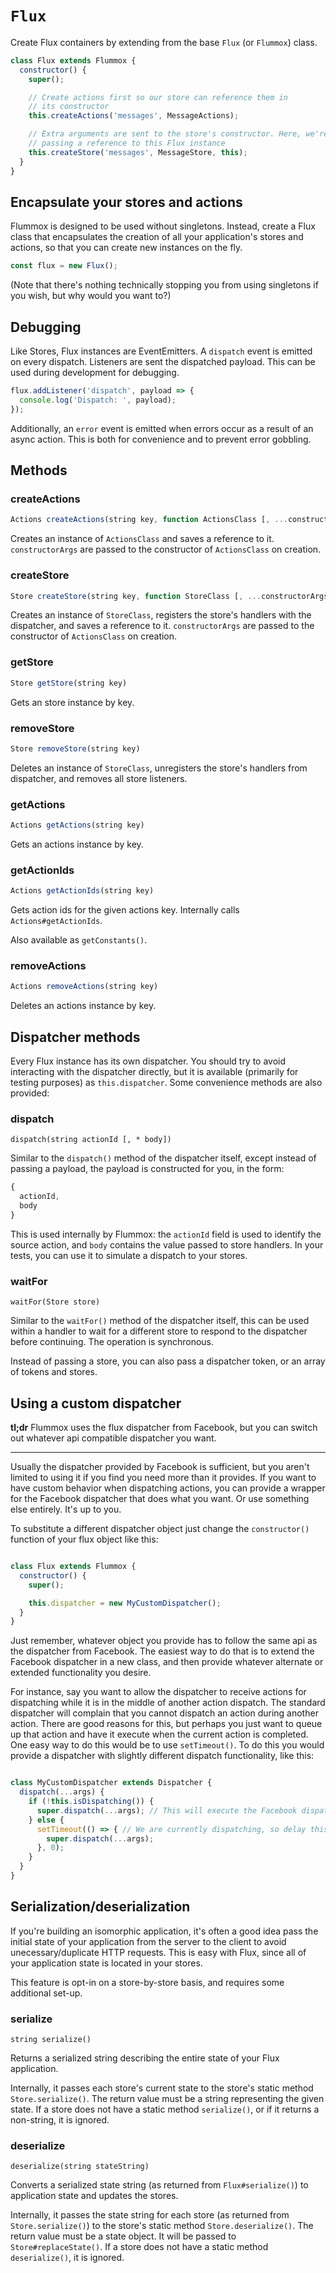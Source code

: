 `Flux`
======

Create Flux containers by extending from the base `Flux` (or `Flummox`) class.

```js
class Flux extends Flummox {
  constructor() {
    super();

    // Create actions first so our store can reference them in
    // its constructor
    this.createActions('messages', MessageActions);

    // Extra arguments are sent to the store's constructor. Here, we're
    // passing a reference to this Flux instance
    this.createStore('messages', MessageStore, this);
  }
}
```

Encapsulate your stores and actions
-------------------------------------

Flummox is designed to be used without singletons. Instead, create a Flux class that encapsulates the creation of all your application's stores and actions, so that you can create new instances on the fly.

```js
const flux = new Flux();
```

(Note that there's nothing technically stopping you from using singletons if you wish, but why would you want to?)


Debugging
---------

Like Stores, Flux instances are EventEmitters. A `dispatch` event is emitted on every dispatch. Listeners are sent the dispatched payload. This can be used during development for debugging.

```js
flux.addListener('dispatch', payload => {
  console.log('Dispatch: ', payload);
});
```

Additionally, an `error` event is emitted when errors occur as a result of an async action. This is both for convenience and to prevent error gobbling.

Methods
-------

### createActions

```js
Actions createActions(string key, function ActionsClass [, ...constructorArgs])
```

Creates an instance of `ActionsClass` and saves a reference to it. `constructorArgs` are passed to the constructor of `ActionsClass` on creation.

### createStore

```js
Store createStore(string key, function StoreClass [, ...constructorArgs])
```

Creates an instance of `StoreClass`, registers the store's handlers with the dispatcher, and saves a reference to it. `constructorArgs` are passed to the constructor of `ActionsClass` on creation.

### getStore

```js
Store getStore(string key)
```

Gets an store instance by key.

### removeStore

```js
Store removeStore(string key)
```

Deletes an instance of `StoreClass`, unregisters the store's handlers from dispatcher, and removes all store listeners.

### getActions

```js
Actions getActions(string key)
```

Gets an actions instance by key.

### getActionIds

```js
Actions getActionIds(string key)
```

Gets action ids for the given actions key. Internally calls `Actions#getActionIds`.

Also available as `getConstants()`.

### removeActions

```js
Actions removeActions(string key)
```

Deletes an actions instance by key.

Dispatcher methods
------------------

Every Flux instance has its own dispatcher. You should try to avoid interacting with the dispatcher directly, but it is available (primarily for testing purposes) as `this.dispatcher`. Some convenience methods are also provided:

### dispatch
```
dispatch(string actionId [, * body])
```

Similar to the `dispatch()` method of the dispatcher itself, except instead of passing a payload, the payload is constructed for you, in the form:

```js
{
  actionId,
  body
}
```

This is used internally by Flummox: the `actionId` field is used to identify the source action, and `body` contains the value passed to store handlers. In your tests, you can use it to simulate a dispatch to your stores.

### waitFor

```
waitFor(Store store)
```

Similar to the `waitFor()` method of the dispatcher itself, this can be used within a handler to wait for a different store to respond to the dispatcher before continuing. The operation is synchronous.

Instead of passing a store, you can also pass a dispatcher token, or an array of tokens and stores.

Using a custom dispatcher
-------------------------

**tl;dr** Flummox uses the flux dispatcher from Facebook, but you can switch out whatever api compatible dispatcher you want.

***

Usually the dispatcher provided by Facebook is sufficient, but you aren't limited to using it if you find you need more than it provides.  If you want to have custom behavior when dispatching actions, you can provide a wrapper for the Facebook dispatcher that does what you want.  Or use something else entirely.  It's up to you.

To substitute a different dispatcher object just change the `constructor()` function of your flux object like this:

```js

class Flux extends Flummox {
  constructor() {
    super();

    this.dispatcher = new MyCustomDispatcher();
  }
}

```

Just remember, whatever object you provide has to follow the same api as the dispatcher from Facebook.  The easiest way to do that is to extend the Facebook dispatcher in a new class, and then provide whatever alternate or extended functionality you desire.

For instance, say you want to allow the dispatcher to receive actions for dispatching while it is in the middle of another action dispatch.  The standard dispatcher will complain that you cannot dispatch an action during another action.  There are good reasons for this, but perhaps you just want to queue up that action and have it execute when the current action is completed.  One easy way to do this would be to use `setTimeout()`.  To do this you would provide a dispatcher with slightly different dispatch functionality, like this:

```js

class MyCustomDispatcher extends Dispatcher {
  dispatch(...args) {
    if (!this.isDispatching()) {
      super.dispatch(...args); // This will execute the Facebook dispatcher's dispatch function.
    } else {
      setTimeout(() => { // We are currently dispatching, so delay this action using setTimeout
        super.dispatch(...args);
      }, 0);
    }
  }
}

```

Serialization/deserialization
-------------------------------

If you're building an isomorphic application, it's often a good idea pass the initial state of your application from the server to the client to avoid unecessary/duplicate HTTP requests. This is easy with Flux, since all of your application state is located in your stores.

This feature is opt-in on a store-by-store basis, and requires some additional set-up.

### serialize

```
string serialize()
```

Returns a serialized string describing the entire state of your Flux application.

Internally, it passes each store's current state to the store's static method `Store.serialize()`. The return value must be a string representing the given state. If a store does not have a static method `serialize()`, or if it returns a non-string, it is ignored.

### deserialize

```
deserialize(string stateString)
```

Converts a serialized state string (as returned from `Flux#serialize()`) to application state and updates the stores.

Internally, it passes the state string for each store (as returned from `Store.serialize()`) to the store's static method `Store.deserialize()`. The return value must be a state object. It will be passed to `Store#replaceState()`. If a store does not have a static method `deserialize()`, it is ignored.
